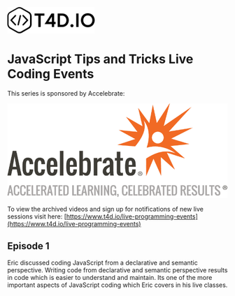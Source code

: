 <img src="images/t4d-io-logo-black.svg" width="200">

# JavaScript Tips and Tricks Live Coding Events

This series is sponsored by Accelebrate:

![Accelebrate Logo](images/accelebrate.png "Accelebrate Logo")

To view the archived videos and sign up for notifications of new live sessions visit here: [https://www.t4d.io/live-programming-events](https://www.t4d.io/live-programming-events)

## Episode 1

Eric discussed coding JavaScript from a declarative and semantic perspective. Writing code from declarative and semantic perspective results in code which is easier to understand and maintain. Its one of the more important aspects of JavaScript coding which Eric covers in his live classes.